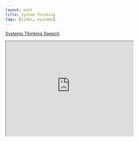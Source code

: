 ```yaml
---
layout: post
title: System Thinking
tags: [video, systems]
---
```


[Systems Thinking Speech](https://www.youtube.com/watch?v=EbLh7rZ3rhU)

<!--more-->

<iframe width="80%" height="300px"
src="https://www.youtube.com/embed/EbLh7rZ3rhU">
</iframe>